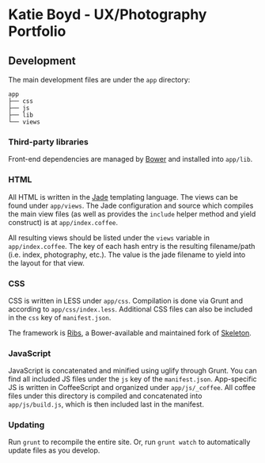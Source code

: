 # Katie Boyd - UX/Photography Portfolio

## Development

The main development files are under the `app` directory:

```
app
├── css
├── js
├── lib
└── views
```

### Third-party libraries

Front-end dependencies are managed by [Bower](http://bower.io) and installed
into `app/lib`.

### HTML

All HTML is written in the [Jade](http://jade-lang.com/) templating language.
The views can be found under `app/views`. The Jade configuration and source
which compiles the main view files (as well as provides the `include`
helper method and yield construct) is at `app/index.coffee`.

All resulting views should be listed under the `views` variable in
`app/index.coffee`. The key of each hash entry is the resulting filename/path (i.e.
index, photography, etc.). The value is the jade filename to yield into the
layout for that view.

### CSS

CSS is written in LESS under `app/css`. Compilation is done via Grunt and
according to `app/css/index.less`. Additional CSS files can also be included in
the `css` key of `manifest.json`.

The framework is [Ribs](https://github.com/nickpack/Ribs), a Bower-available and
maintained fork of [Skeleton](http://www.getskeleton.com/).

### JavaScript

JavaScript is concatenated and minified using uglify through Grunt. You can find
all included JS files under the `js` key of the `manifest.json`. App-specific JS
is written in CoffeeScript and organized under `app/js/_coffee`. All coffee
files under this directory is compiled and concatenated into `app/js/build.js`,
which is then included last in the manifest.

### Updating

Run `grunt` to recompile the entire site. Or, run `grunt watch` to automatically
update files as you develop.
